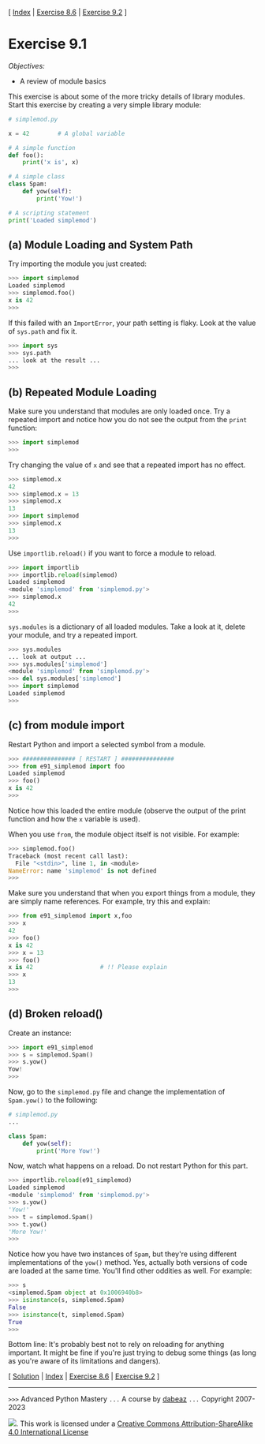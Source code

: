 \[ [Index](index.md) | [Exercise 8.6](ex8_6.md) | [Exercise 9.2](ex9_2.md) \]

# Exercise 9.1

*Objectives:*

- A review of module basics

This exercise is about some of the more tricky details of library modules.
Start this exercise by creating a very simple library module:

```python
# simplemod.py

x = 42        # A global variable

# A simple function
def foo():
    print('x is', x)

# A simple class
class Spam:
    def yow(self):
        print('Yow!')

# A scripting statement
print('Loaded simplemod')
```

##  (a) Module Loading and System Path

Try importing the module you just created:

```python
>>> import simplemod
Loaded simplemod
>>> simplemod.foo()
x is 42
>>>
```

If this failed with an `ImportError`, your path setting is
flaky.  Look at the value of `sys.path` and fix it.

```python
>>> import sys
>>> sys.path
... look at the result ...
>>>
```

## (b) Repeated Module Loading

Make sure you understand that modules are only loaded
once.  Try a repeated import and notice how you do not see
the output from the `print` function:

```python
>>> import simplemod
>>>
```

Try changing the value of `x` and see that a repeated import
has no effect.

```python
>>> simplemod.x
42
>>> simplemod.x = 13
>>> simplemod.x
13
>>> import simplemod
>>> simplemod.x
13
>>>
```

Use `importlib.reload()` if you want to force a module to reload.

```python
>>> import importlib
>>> importlib.reload(simplemod)
Loaded simplemod
<module 'simplemod' from 'simplemod.py'>
>>> simplemod.x
42
>>>
```

`sys.modules` is a dictionary of all loaded modules.  Take
a look at it, delete your module, and try a repeated import.

```python
>>> sys.modules
... look at output ...
>>> sys.modules['simplemod']
<module 'simplemod' from 'simplemod.py'>
>>> del sys.modules['simplemod']
>>> import simplemod
Loaded simplemod
>>>
```

## (c) from module import

Restart Python and import a selected symbol from a module.

```python
>>> ############### [ RESTART ] ###############
>>> from e91_simplemod import foo
Loaded simplemod
>>> foo()
x is 42
>>>
```

Notice how this loaded the entire module (observe the output of
the print function and how the `x` variable is used).

When you use `from`, the module object itself is not
visible.  For example:

```python
>>> simplemod.foo()
Traceback (most recent call last):
  File "<stdin>", line 1, in <module>
NameError: name 'simplemod' is not defined
>>>
```

Make sure you understand that when you export things from a module,
they are simply name references.  For example, try this and explain:

```python
>>> from e91_simplemod import x,foo
>>> x
42
>>> foo()
x is 42
>>> x = 13
>>> foo()
x is 42                   # !! Please explain
>>> x
13
>>>
```

## (d) Broken reload()

Create an instance:

```python
>>> import e91_simplemod
>>> s = simplemod.Spam()
>>> s.yow()
Yow!
>>>
```

Now, go to the `simplemod.py` file and change the implementation of `Spam.yow()` to the
following:

```python
# simplemod.py
...

class Spam:
    def yow(self):
        print('More Yow!')
```

Now, watch what happens on a reload.  Do not restart Python for this part.

```python
>>> importlib.reload(e91_simplemod)
Loaded simplemod
<module 'simplemod' from 'simplemod.py'>
>>> s.yow()
'Yow!'
>>> t = simplemod.Spam()
>>> t.yow()
'More Yow!'
>>>
```

Notice how you have two instances of `Spam`, but they're using different implementations
of the `yow()` method.  Yes, actually both versions of code are loaded at the same time.
You'll find other oddities as well.  For example:

```python
>>> s
<simplemod.Spam object at 0x1006940b8>
>>> isinstance(s, simplemod.Spam)
False
>>> isinstance(t, simplemod.Spam)
True
>>>
```

Bottom line:  It's probably best not to rely on reloading for anything important.
It might be fine if you're just trying to debug some things (as long as you're
aware of its limitations and dangers).

\[ [Solution](soln9_1.md) | [Index](index.md) | [Exercise 8.6](ex8_6.md) | [Exercise 9.2](ex9_2.md) \]

----
`>>>` Advanced Python Mastery
`...` A course by [dabeaz](https://www.dabeaz.com)
`...` Copyright 2007-2023

![](https://i.creativecommons.org/l/by-sa/4.0/88x31.png). This work is licensed under a [Creative Commons Attribution-ShareAlike 4.0 International License](http://creativecommons.org/licenses/by-sa/4.0/)
